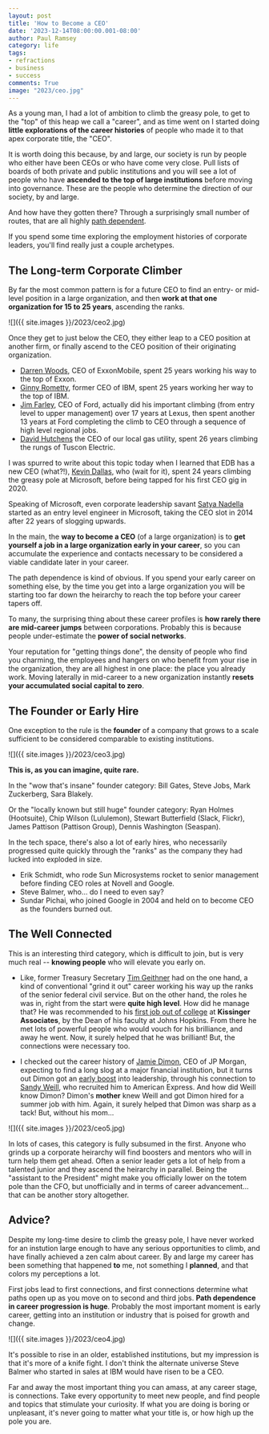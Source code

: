 ```yaml
---
layout: post
title: 'How to Become a CEO'
date: '2023-12-14T08:00:00.001-08:00'
author: Paul Ramsey
category: life
tags:
- refractions
- business
- success
comments: True
image: "2023/ceo.jpg"
---
```


As a young man, I had a lot of ambition to climb the greasy pole, to get to the "top" of this heap we call a "career", and as time went on I started doing **little explorations of the career histories** of people who made it to that apex corporate title, the "CEO".

It is worth doing this because, by and large, our society is run by people who either have been CEOs or who have come very close. Pull lists of boards of both private and public institutions and you will see a lot of people who have **ascended to the top of large institutions** before moving into governance. These are the people who determine the direction of our society, by and large.

And how have they gotten there? Through a surprisingly small number of routes, that are all highly [path dependent](https://en.wikipedia.org/wiki/Path_dependence).

If you spend some time exploring the employment histories of corporate leaders, you'll find really just a couple archetypes.

## The Long-term Corporate Climber

By far the most common pattern is for a future CEO to find an entry- or mid-level position in a large organization, and then **work at that one organization for 15 to 25 years**, ascending the ranks. 

![]({{ site.images }}/2023/ceo2.jpg)

Once they get to just below the CEO, they either leap to a CEO position at another firm, or finally ascend to the CEO position of their originating organization.

* [Darren Woods](https://en.wikipedia.org/wiki/Darren_Woods), CEO of ExxonMobile, spent 25 years working his way to the top of Exxon.
* [Ginny Rometty](https://www.linkedin.com/in/ginnirometty/details/experience/), former CEO of IBM, spent 25 years working her way to the top of IBM.
* [Jim Farley](https://www.freep.com/story/money/cars/ford/2019/06/19/ford-executive-jim-farley-toyota/1299871001/), CEO of Ford, actually did his important climbing (from entry level to upper management) over 17 years at Lexus, then spent another 13 years at Ford completing the climb to CEO through a sequence of high level regional jobs.
* [David Hutchens](https://www.linkedin.com/in/david-hutchens-9a618210/details/experience/) the CEO of our local gas utility, spent 26 years climbing the rungs of Tuscon Electric.

I was spurred to write about this topic today when I learned that EDB has a new CEO (what?!), [Kevin Dallas](https://www.linkedin.com/in/kedallas/), who (wait for it), spent 24 years climbing the greasy pole at Microsoft, before being tapped for his first CEO gig in 2020.

Speaking of Microsoft, even corporate leadership savant [Satya Nadella](https://www.business-standard.com/about/who-is-satya-nadella) started as an entry level engineer in Microsoft, taking the CEO slot in 2014 after 22 years of slogging upwards.

In the main, the **way to become a CEO** (of a large organization) is to **get yourself a job in a large organization early in your career**, so you can accumulate the experience and contacts necessary to be considered a viable candidate later in your career. 

The path dependence is kind of obvious. If you spend your early career on something else, by the time you get into a large organization you will be starting too far down the heirarchy to reach the top before your career tapers off.

To many, the surprising thing about these career profiles is **how rarely there are mid-career jumps** between corporations. Probably this is because people under-estimate the **power of social networks**. 

Your reputation for "getting things done", the density of people who find you charming, the employees and hangers on who benefit from your rise in the organization, they are all highest in one place: the place you already work. Moving laterally in mid-career to a new organization instantly **resets your accumulated social capital to zero**.


## The Founder or Early Hire

One exception to the rule is the **founder** of a company that grows to a scale sufficient to be considered comparable to existing institutions. 

![]({{ site.images }}/2023/ceo3.jpg)

**This is, as you can imagine, quite rare.**

In the "wow that's insane" founder category: Bill Gates, Steve Jobs, Mark Zuckerberg, Sara Blakely. 

Or the "locally known but still huge" founder category: Ryan Holmes (Hootsuite), Chip Wilson (Lululemon), Stewart Butterfield (Slack, Flickr), James Pattison (Pattison Group), Dennis Washington (Seaspan).

In the tech space, there's also a lot of early hires, who necessarily progressed quite quickly through the "ranks" as the company they had lucked into exploded in size. 

* Erik Schmidt, who rode Sun Microsystems rocket to senior management before finding CEO roles at Novell and Google.
* Steve Balmer, who... do I need to even say?
* Sundar Pichai, who joined Google in 2004 and held on to become CEO as the founders burned out.


## The Well Connected

This is an interesting third category, which is difficult to join, but is very much real -- **knowing people** who will elevate you early on. 

* Like, former Treasury Secretary [Tim Geithner](https://www.cbsnews.com/news/a-closer-look-at-treasury-sec-geithner/) had on the one hand, a kind of conventional "grind it out" career working his way up the ranks of the senior federal civil service. But on the other hand, the roles he was in, right from the start were **quite high level**. How did he manage that? He was recommended to his [first job out of college](https://archive.ph/KOOFI) at **Kissinger Associates**, by the Dean of his faculty at Johns Hopkins. From there he met lots of powerful people who would vouch for his brilliance, and away he went. Now, it surely helped that he was brilliant! But, the connections were necessary too.

* I checked out the career history of [Jamie Dimon](https://en.wikipedia.org/wiki/Jamie_Dimon), CEO of JP Morgan, expecting to find a long slog at a major financial institution, but it turns out Dimon got an [early boost](https://en.wikipedia.org/wiki/Jamie_Dimon#Early_life_and_education) into leadership, through his connection to [Sandy Weill](https://en.wikipedia.org/wiki/Sanford_I._Weill), who recruited him to American Express. And how did Weill know Dimon? Dimon's **mother** knew Weill and got Dimon hired for a summer job with him. Again, it surely helped that Dimon was sharp as a tack! But, without his mom...

![]({{ site.images }}/2023/ceo5.jpg)

In lots of cases, this category is fully subsumed in the first. Anyone who grinds up a corporate heirarchy will find boosters and mentors who will in turn help them get ahead. Often a senior leader gets a lot of help from a talented junior and they ascend the heirarchy in parallel. Being the "assistant to the President" might make you officially lower on the totem pole than the CFO, but unofficially and in terms of career advancement... that can be another story altogether.


## Advice?

Despite my long-time desire to climb the greasy pole, I have never worked for an instution large enough to have any serious opportunities to climb, and have finally achieved a zen calm about career. By and large my career has been something that happened **to** me, not something I **planned**, and that colors my perceptions a lot. 

First jobs lead to first connections, and first connections determine what paths open up as you move on to second and third jobs. **Path dependence in career progression is huge**. Probably the most important moment is early career, getting into an institution or industry that is poised for growth and change.

![]({{ site.images }}/2023/ceo4.jpg)

It's possible to rise in an older, established institutions, but my impression is that it's more of a knife fight. I don't think the alternate universe Steve Balmer who started in sales at IBM would have risen to be a CEO.

Far and away the most important thing you can amass, at any career stage, is connections. Take every opportunity to meet new people, and find people and topics that stimulate your curiosity. If what you are doing is boring or unpleasant, it's never going to matter what your title is, or how high up the pole you are.

